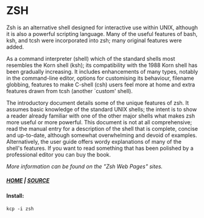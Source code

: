 # ZSH

Zsh is an alternative shell designed for interactive use within UNIX, although it is also a powerful scripting language. Many of the useful features of bash, ksh, and tcsh were incorporated into zsh; many original features were added.

As a command interpreter (shell) which of the standard shells most resembles the Korn shell (ksh); its compatibility with the 1988 Korn shell has been gradually increasing. It includes enhancements of many types, notably in the command-line editor, options for customising its behaviour, filename globbing, features to make C-shell (csh) users feel more at home and extra features drawn from tcsh (another `custom' shell).

The introductory document details some of the unique features of zsh. It assumes basic knowledge of the standard UNIX shells; the intent is to show a reader already familiar with one of the other major shells what makes zsh more useful or more powerful. This document is not at all comprehensive; read the manual entry for a description of the shell that is complete, concise and up-to-date, although somewhat overwhelming and devoid of examples. Alternatively, the user guide offers wordy explanations of many of the shell's features. If you want to read something that has been polished by a professional editor you can buy the book.

*More information can be found on the "Zsh Web Pages" sites.*


##### [HOME](http://www.zsh.org/) | [SOURCE](https://zsh.sourceforge.io/)

#### Install:

```
kcp -i zsh
```
